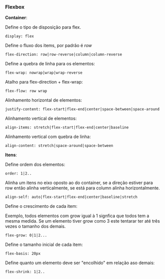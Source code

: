 ### Flexbox


**Container**:

Define o tipo de disposição para flex.

``display: flex``

Define o fluxo dos items, por padrão é *row*

``flex-direction: row|row-reverse|column|column-reverse``

Define a quebra de linha para os elementos:

``flex-wrap: nowrap|wrap|wrap-reverse``

Atalho para flex-direction + flex-wrap:

``flex-flow: row wrap``

Alinhamento horizontal de elementos: 

``justify-content: flex-start|flex-end|center|space-between|space-around``

Alinhamento vertical de elementos: 

``align-items: stretch|flex-start|flex-end|center|baseline``

Alinhamento vertical com quebra de linha:

``align-content: stretch|space-around|space-between``

**Itens**:

Define ordem dos elementos: 

``order: 1|2..``

Alinha um itens no eixo oposto ao do container, se a direção estiver para row então alinha verticalmente, se está para column alinha horizontalmente.

``align-self: auto|flex-start|flex-end|center|baseline|stretch``

Define o crescimento de cada item:

Exemplo, todos elementos com grow igual à 1 signfica que todos tem a mesma medida. Se um elemento tiver grow como 3 este tentarar ter até três vezes o tamanho dos demais.

``flex-grow: 0|1|2...``

Define o tamanho inicial de cada item:

``flex-basis: 20px``

Define quanto um elemento deve ser "encolhido" em relação aso demais:

``flex-shrink: 1|2..``


